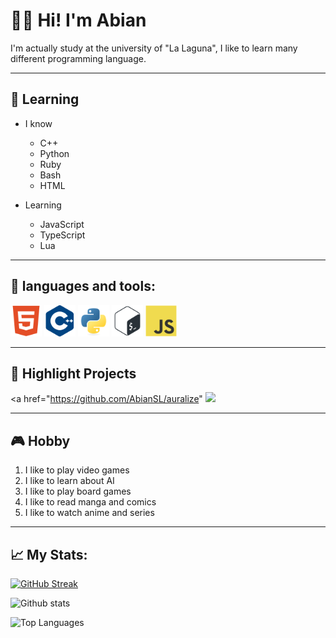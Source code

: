 # 👋😀 Hi! I'm Abian

I'm actually study at the university of "La Laguna",
I like to learn many different programming language.

---

## 📖 Learning

- I know
    - C++
    - Python
    - Ruby
    - Bash
    - HTML

- Learning
    - JavaScript
    - TypeScript
    - Lua
---

## 🧰 languages and tools:

<div class="Icons" align="left">
  <img src="https://github.com/devicons/devicon/blob/master/icons/html5/html5-plain.svg" alt="HTML" width="50px" height="50px">
  <img src="https://github.com/devicons/devicon/blob/master/icons/cplusplus/cplusplus-plain.svg" alt="C++" width="50px" height="50px">
  <img src="https://github.com/devicons/devicon/blob/master/icons/python/python-original.svg" alt="Python" width="50px" height="50px">
  <img src="https://github.com/devicons/devicon/blob/master/icons/bash/bash-plain.svg" alt="Bash" width="50px" height="50px">
  <img src="https://github.com/devicons/devicon/blob/master/icons/javascript/javascript-original.svg" alt="JA" width="50px" height=50px">
</div>

---

## 📂 Highlight Projects

<a href="https://github.com/AbianSL/auralize"
    <img src="https://github-readme-stats.vercel.app/api/pin/?username=AbianSL&repo=auralize&theme=tokyonight">
</a>

---

## 🎮 Hobby

1. I like to play video games
2. I like to learn about AI
3. I like to play board games
4. I like to read manga and comics
5. I like to watch anime and series

---

## 📈 My Stats:

[![GitHub Streak](https://streak-stats.demolab.com?user=AbianSL&theme=tokyonight&hide_border=true&border_radius=6&date_format=n%2Fj%5B%2FY%5D&mode=weekly)](https://git.io/streak-stats)

![Github stats](https://github-readme-stats.vercel.app/api?username=AbianSL&show_icons=true&theme=tokyonight)

![Top Languages](https://github-readme-stats.vercel.app/api/top-langs/?username=AbianSL&exclude_repo=Exercism_Problems&hide_progress=false&theme=tokyonight)

